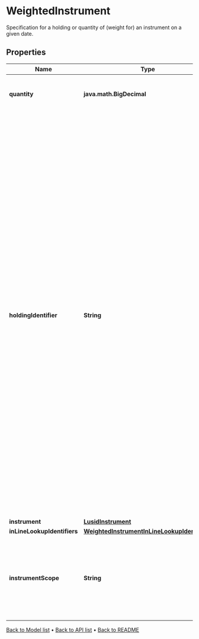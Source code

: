 

# WeightedInstrument

Specification for a holding or quantity of (weight for) an instrument on a given date.

## Properties

| Name | Type | Description | Notes |
|------------ | ------------- | ------------- | -------------|
|**quantity** | **java.math.BigDecimal** | The quantity of the instrument that is owned. |  [optional] |
|**holdingIdentifier** | **String** | Identifier for the instrument.  For a single, unique trade or transaction this can be thought of as equivalent to the transaction identifier, or  a composite of the sub-holding keys for a regular sub-holding. When there are multiple transactions sharing the same underlying instrument  such as purchase of shares on multiple dates where tax implications are different this would not be the case.    In an inlined aggregation request if this is wanted to identify a line item, it can be specified in the set of aggregation keys given on the aggregation  request that accompanies the set of weighted instruments. |  [optional] |
|**instrument** | [**LusidInstrument**](LusidInstrument.md) |  |  [optional] |
|**inLineLookupIdentifiers** | [**WeightedInstrumentInLineLookupIdentifiers**](WeightedInstrumentInLineLookupIdentifiers.md) |  |  [optional] |
|**instrumentScope** | **String** | The scope in which to resolve the instrument, if no inlined definition is provided.  If left empty, the default scope will be used. |  [optional] |



[Back to Model list](../README.md#documentation-for-models) &#8226; [Back to API list](../README.md#documentation-for-api-endpoints) &#8226; [Back to README](../README.md)


